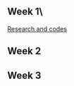 ## Week 1\
[Research and codes](https://github.com/Videars/Statistics/blob/main/Week1/Research.md)

## Week 2


## Week 3
